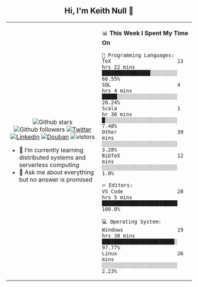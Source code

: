 <h2 align="center"> Hi, I'm Keith Null 👋 </h2>

<table>
    <tr>
        <td valign="center" width="50%">
            <p align="center">
              <img src="https://img.shields.io/github/stars/keithnull?style=social" alt="Github stars" />
              <img src="https://img.shields.io/github/followers/keithnull?style=social" alt="Github followers" />
              <a href="https://twitter.com/_keithnull"><img src="https://img.shields.io/badge/@__keithnull-1DA1F2?style=flat&logo=Twitter&logoColor=white" alt="Twitter"/></a>
              <a href="https://www.linkedin.com/in/wuzhengke/?locale=en_US"><img src="https://img.shields.io/badge/@wuzhengke-0073b1?style=flat&logo=LinkedIn&logoColor=white" alt="Linkedin" /></a>
              <a href="https://www.douban.com/people/keith1"><img src="https://img.shields.io/badge/@keith1-007722?style=flat&logo=Douban&logoColor=white" alt="Douban" /></a>
              <img src="https://visitor-badge.glitch.me/badge?page_id=keithnull" alt="vistors" />
            </p>
            <ul>
                <li>🌱 I’m currently learning distributed systems and serverless computing</li>
                <li>💬 Ask me about everything but no answer is promised</li>
            </ul>
        </td>
       <td valign="top" width="50%">
    
<!--START_SECTION:waka-->
📊 **This Week I Spent My Time On** 

```text
💬 Programming Languages: 
TeX                      13 hrs 22 mins      ████████████████░░░░░░░░░   66.55% 
SQL                      4 hrs 4 mins        █████░░░░░░░░░░░░░░░░░░░░   20.24% 
Scala                    1 hr 30 mins        █░░░░░░░░░░░░░░░░░░░░░░░░   7.48% 
Other                    39 mins             ░░░░░░░░░░░░░░░░░░░░░░░░░   3.28% 
BibTeX                   12 mins             ░░░░░░░░░░░░░░░░░░░░░░░░░   1.0%

🔥 Editors: 
VS Code                  20 hrs 5 mins       █████████████████████████   100.0%

💻 Operating System: 
Windows                  19 hrs 38 mins      ████████████████████████░   97.77% 
Linux                    26 mins             ░░░░░░░░░░░░░░░░░░░░░░░░░   2.23%

```


<!--END_SECTION:waka-->
</td></tr>
</table>


